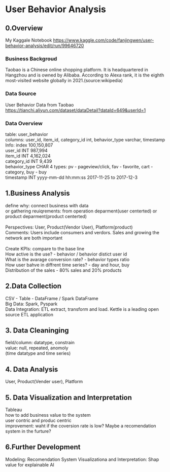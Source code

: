 # User Behavior Analysis

## 0.Overview

My Kaggale Notebook 
https://www.kaggle.com/code/fanjingwen/user-behavior-analysis/edit/run/99646720<br>

### Business Backgroud 
Taobao is a Chinese online shopping platform. It is headquartered in Hangzhou and is owned by Alibaba. According to Alexa rank, it is the eighth most-visited website globally in 2021.(source:wikipedia)<br>

### Data Source 
User Behavior Data from Taobao<br>
https://tianchi.aliyun.com/dataset/dataDetail?dataId=649&userId=1<br>

### Data Overview 
table: user_behavior<br>
columns: user_id, item_id, category_id int, behavior_type varchar, timestamp<br>
Info:
index 100,150,807<br>
user_id INT 987,994 <br>
item_id INT 4,162,024<br>
category_id INT 9,439<br>
behavior_type CHAR 4 types: pv - pageview/click, fav - favorite, cart - category, buy - buy<br>
timestamp INT yyyy-mm-dd hh:mm:ss  2017-11-25 to 2017-12-3<br>

## 1.Business Analysis
define why: connect business with data<br> or gathering reuiqrements: from operation deparment(user centerted) or product deparment(product centerted)<br> 
<br>
Perspectives: User, Product(Vendor User), Platform(product) <br> 
Comments: Users include consumers and verdors. Sales and growing the network are both important <br>
<br>
Create KPIs: compare to the base line<br>
How active is the use? - behavior / behavior distict user id<br>
What is the avarage conversion rate? - behavior types ratio<br> 
How user bahve in diffrent time series? - day and hour, buy<br> 
Distribution of the sales - 80% sales and 20% products<br>

## 2.Data Collection 
CSV - Table - DataFrame / Spark DataFrame<br>
Big Data: Spark, Pyspark<br>
Data Integration: ETL extract, transform and load. Kettle is a leading open source ETL application <br>

## 3. Data Cleaninging 
field/column: datatype, constrain<br> 
value: null, repeated, anomoly<br> 
(time datatype and time series)<br> 

## 4. Data Analysis 
User, Product(Vender user), Platform<br> 

## 5. Data Visualization and Interpretation 
Tableau<br> 
how to add business value to the system<br>
user contric and produc centric<br> 
improvement: waht if the coversion rate is low? Maybe a recomendation system in the furture? <br>

## 6.Further Development 
Modeling: Recomendation System 
Visualizationa and Interpretation: Shap value for explainable AI 
